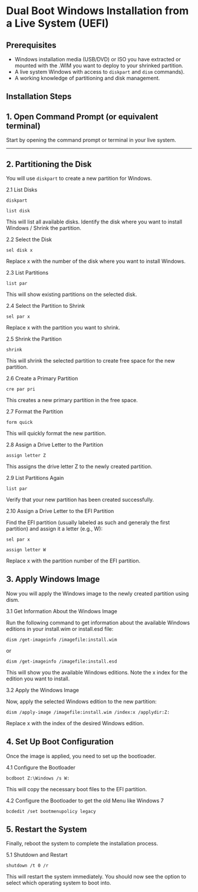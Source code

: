 # Dual Boot Windows Installation from a Live System (UEFI)

## Prerequisites
- Windows installation media (USB/DVD) or ISO you have extracted or mounted with the .WIM you want to deploy to your shrinked partition.
- A live system Windows with access to `diskpart` and `dism` commands).
- A working knowledge of partitioning and disk management.

## Installation Steps

## 1. Open Command Prompt (or equivalent terminal)

Start by opening the command prompt or terminal in your live system.

---

## 2. Partitioning the Disk

You will use `diskpart` to create a new partition for Windows.

2.1 List Disks

`diskpart`

`list disk`

This will list all available disks. Identify the disk where you want to install Windows / Shrink the partition.

2.2 Select the Disk

`sel disk x`

Replace x with the number of the disk where you want to install Windows.

2.3 List Partitions

`list par`

This will show existing partitions on the selected disk.

2.4 Select the Partition to Shrink

`sel par x`

Replace x with the partition you want to shrink.

2.5 Shrink the Partition

`shrink`

This will shrink the selected partition to create free space for the new partition.

2.6 Create a Primary Partition

`cre par pri`

This creates a new primary partition in the free space.

2.7 Format the Partition

`form quick`

This will quickly format the new partition.

2.8 Assign a Drive Letter to the Partition

`assign letter Z`

This assigns the drive letter Z to the newly created partition.

2.9 List Partitions Again

`list par`

Verify that your new partition has been created successfully.

2.10 Assign a Drive Letter to the EFI Partition

Find the EFI partition (usually labeled as such and generaly the first partition) and assign it a letter (e.g., W):

`sel par x`

`assign letter W`

Replace x with the partition number of the EFI partition.

## 3. Apply Windows Image

Now you will apply the Windows image to the newly created partition using dism.

3.1 Get Information About the Windows Image

Run the following command to get information about the available Windows editions in your install.wim or install.esd file:

`dism /get-imageinfo /imagefile:install.wim`

or

`dism /get-imageinfo /imagefile:install.esd`

This will show you the available Windows editions. Note the x index for the edition you want to install.

3.2 Apply the Windows Image

Now, apply the selected Windows edition to the new partition:

`dism /apply-image /imagefile:install.wim /index:x /applydir:Z:`

Replace x with the index of the desired Windows edition.

## 4. Set Up Boot Configuration

Once the image is applied, you need to set up the bootloader.

4.1 Configure the Bootloader

`bcdboot Z:\Windows /s W:`

This will copy the necessary boot files to the EFI partition.

4.2 Configure the Bootloader to get the old Menu like Windows 7 

`bcdedit /set bootmenupolicy legacy`

## 5. Restart the System

Finally, reboot the system to complete the installation process.

5.1 Shutdown and Restart

`shutdown /t 0 /r`

This will restart the system immediately. You should now see the option to select which operating system to boot into.
